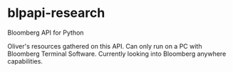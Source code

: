 # blpapi-research
Bloomberg API for Python 

Oliver's resources gathered on this API. Can only run on a PC with Bloomberg Terminal Software. Currently looking into Bloomberg anywhere capabilities.
